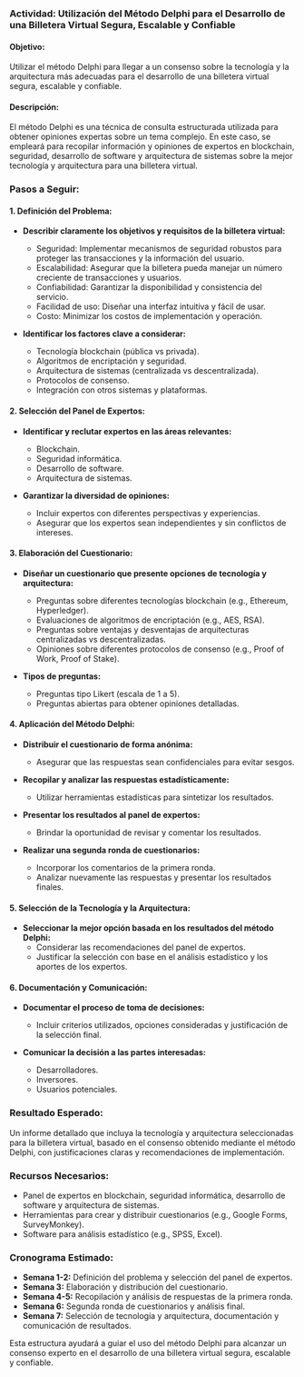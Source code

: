 ### Actividad: Utilización del Método Delphi para el Desarrollo de una Billetera Virtual Segura, Escalable y Confiable

#### Objetivo:
Utilizar el método Delphi para llegar a un consenso sobre la tecnología y la arquitectura más adecuadas para el desarrollo de una billetera virtual segura, escalable y confiable.

#### Descripción:
El método Delphi es una técnica de consulta estructurada utilizada para obtener opiniones expertas sobre un tema complejo. En este caso, se empleará para recopilar información y opiniones de expertos en blockchain, seguridad, desarrollo de software y arquitectura de sistemas sobre la mejor tecnología y arquitectura para una billetera virtual.

### Pasos a Seguir:

#### 1. Definición del Problema:
- **Describir claramente los objetivos y requisitos de la billetera virtual:**
  - Seguridad: Implementar mecanismos de seguridad robustos para proteger las transacciones y la información del usuario.
  - Escalabilidad: Asegurar que la billetera pueda manejar un número creciente de transacciones y usuarios.
  - Confiabilidad: Garantizar la disponibilidad y consistencia del servicio.
  - Facilidad de uso: Diseñar una interfaz intuitiva y fácil de usar.
  - Costo: Minimizar los costos de implementación y operación.
  
- **Identificar los factores clave a considerar:**
  - Tecnología blockchain (pública vs privada).
  - Algoritmos de encriptación y seguridad.
  - Arquitectura de sistemas (centralizada vs descentralizada).
  - Protocolos de consenso.
  - Integración con otros sistemas y plataformas.

#### 2. Selección del Panel de Expertos:
- **Identificar y reclutar expertos en las áreas relevantes:**
  - Blockchain.
  - Seguridad informática.
  - Desarrollo de software.
  - Arquitectura de sistemas.
  
- **Garantizar la diversidad de opiniones:**
  - Incluir expertos con diferentes perspectivas y experiencias.
  - Asegurar que los expertos sean independientes y sin conflictos de intereses.

#### 3. Elaboración del Cuestionario:
- **Diseñar un cuestionario que presente opciones de tecnología y arquitectura:**
  - Preguntas sobre diferentes tecnologías blockchain (e.g., Ethereum, Hyperledger).
  - Evaluaciones de algoritmos de encriptación (e.g., AES, RSA).
  - Preguntas sobre ventajas y desventajas de arquitecturas centralizadas vs descentralizadas.
  - Opiniones sobre diferentes protocolos de consenso (e.g., Proof of Work, Proof of Stake).

- **Tipos de preguntas:**
  - Preguntas tipo Likert (escala de 1 a 5).
  - Preguntas abiertas para obtener opiniones detalladas.

#### 4. Aplicación del Método Delphi:
- **Distribuir el cuestionario de forma anónima:**
  - Asegurar que las respuestas sean confidenciales para evitar sesgos.

- **Recopilar y analizar las respuestas estadísticamente:**
  - Utilizar herramientas estadísticas para sintetizar los resultados.
  
- **Presentar los resultados al panel de expertos:**
  - Brindar la oportunidad de revisar y comentar los resultados.
  
- **Realizar una segunda ronda de cuestionarios:**
  - Incorporar los comentarios de la primera ronda.
  - Analizar nuevamente las respuestas y presentar los resultados finales.

#### 5. Selección de la Tecnología y la Arquitectura:
- **Seleccionar la mejor opción basada en los resultados del método Delphi:**
  - Considerar las recomendaciones del panel de expertos.
  - Justificar la selección con base en el análisis estadístico y los aportes de los expertos.

#### 6. Documentación y Comunicación:
- **Documentar el proceso de toma de decisiones:**
  - Incluir criterios utilizados, opciones consideradas y justificación de la selección final.
  
- **Comunicar la decisión a las partes interesadas:**
  - Desarrolladores.
  - Inversores.
  - Usuarios potenciales.

### Resultado Esperado:
Un informe detallado que incluya la tecnología y arquitectura seleccionadas para la billetera virtual, basado en el consenso obtenido mediante el método Delphi, con justificaciones claras y recomendaciones de implementación.

### Recursos Necesarios:
- Panel de expertos en blockchain, seguridad informática, desarrollo de software y arquitectura de sistemas.
- Herramientas para crear y distribuir cuestionarios (e.g., Google Forms, SurveyMonkey).
- Software para análisis estadístico (e.g., SPSS, Excel).

### Cronograma Estimado:
- **Semana 1-2:** Definición del problema y selección del panel de expertos.
- **Semana 3:** Elaboración y distribución del cuestionario.
- **Semana 4-5:** Recopilación y análisis de respuestas de la primera ronda.
- **Semana 6:** Segunda ronda de cuestionarios y análisis final.
- **Semana 7:** Selección de tecnología y arquitectura, documentación y comunicación de resultados.

Esta estructura ayudará a guiar el uso del método Delphi para alcanzar un consenso experto en el desarrollo de una billetera virtual segura, escalable y confiable.